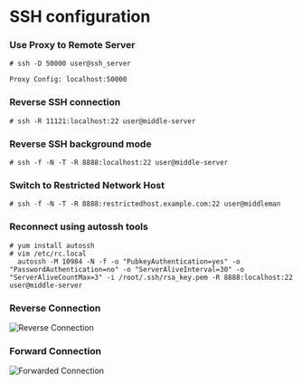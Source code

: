 # SSH configuration

### Use Proxy to Remote Server
```
# ssh -D 50000 user@ssh_server

Proxy Config: localhost:50000
```

### Reverse SSH connection 

```
# ssh -R 11121:localhost:22 user@middle-server
```

### Reverse SSH background mode
```
# ssh -f -N -T -R 8888:localhost:22 user@middle-server
```

### Switch to Restricted Network Host
```
# ssh -f -N -T -R 8888:restrictedhost.example.com:22 user@middleman
```

### Reconnect using autossh tools
```
# yum install autossh 
# vim /etc/rc.local
  autossh -M 10984 -N -f -o "PubkeyAuthentication=yes" -o "PasswordAuthentication=no" -o "ServerAliveInterval=30" -o "ServerAliveCountMax=3" -i /root/.ssh/rsa_key.pem -R 8888:localhost:22 user@middle-server 
```
### Reverse Connection
![Reverse Connection](https://i.stack.imgur.com/4iK3b.png)

### Forward Connection
![Forwarded Connection](https://i.stack.imgur.com/a28N8.png)
